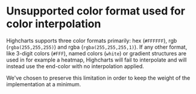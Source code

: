 # Unsupported color format used for color interpolation

Highcharts supports three color formats primarily: hex (`#FFFFFF`), rgb
(`rgba(255,255,255)`) and rgba (`rgba(255,255,255,1)`). If any other format,
like 3-digit colors (`#FFF`), named colors (`white`) or gradient structures are
used in for example a heatmap, Highcharts will fail to interpolate and will
instead use the end-color with no interpolation applied.

We've chosen to preserve this limitation in order to keep the weight of the
implementation at a minimum.
